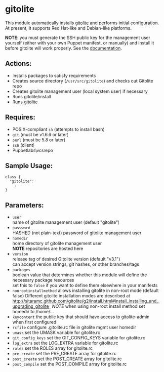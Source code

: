 # gitolite

This module automatically installs [gitolite](http://sitaramc.github.com/gitolite) and performs initial configuration.  At present, it supports Red Hat-like and Debian-like platforms.

**NOTE**: you must generate the SSH public key for the management user yourself (either with your own Puppet manifest, or manually) and install it before gitolite will work properly.  See the [documentation](http://sitaramc.github.com/gitolite/root.html).

## Actions:

* Installs packages to satisfy requirements
* Creates source directory (`/usr/src/gitolite`) and checks out Gitolite repo
* Creates gitolite management user (local system user) if necessary
* Runs gitolite/install
* Runs gitolite <public key>

## Requires:

* POSIX-compliant `sh` (attempts to install bash)
* `git` (must be v1.6.6 or later)
* `perl` (must be 5.8 or later)
* `ssh` (client)
* Puppetlabs\vcsrepo

## Sample Usage:

    class {
      "gitolite":
        ;
    }

## Parameters:

* `user`  
  name of gitolite management user (default "gitolite")  
* `password`  
  HASHED (not plain-text) password of gitolite management user  
* `homedir`  
  home directory of gitolite management user  
  **NOTE** repositories are hosted here  
* `version`  
  release tag of desired Gitolite version (default "v3.1")  
  can accept version strings, git hashes, or other branches/tags  
* `packages`  
  boolean value that determines whether this module will define the necessary package resources  
  set this to `false` if you want to define them elsewhere in your manifests
* `nonrootinstallmethod`
  allows installing gitolite in non-root mode (default false)
  Different gitolite installation modes are described at
  http://sitaramc.github.com/gitolite/g2/install.html#install_installing_and_upgrading_gitolite_
  *NOTE* when using non-root install method set homedir to /home/...
* `keycontent`
  the public key that should have access to gitolite-admin when first configured
* `rcfile`
  configure .gitolite.rc file in gitolite mgmt user homedir
* `umask`
  set the UMASK variable for gitolite.rc
* `git_config_keys`
  set the GIT_CONFIG_KEYS variable for gitolite.rc
* `log_extra`
  set the LOG_EXTRA variable for gitolite.rc
* `roles`
  set the ROLES array for gitolite.rc
* `pre_create`
  set the PRE_CREATE array for gitolite.rc
* `post_create`
  set the POST_CREATE array for gitolite.rc
* `post_compile`
  set the POST_COMPILE array for gitolite.rc

